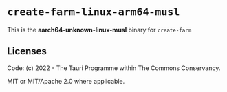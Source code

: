 # `create-farm-linux-arm64-musl`

This is the **aarch64-unknown-linux-musl** binary for `create-farm`

## Licenses
Code: (c) 2022 - The Tauri Programme within The Commons Conservancy.

MIT or MIT/Apache 2.0 where applicable.